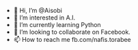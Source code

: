 - 👋 Hi, I’m @Aisobi
- 👀 I’m interested in A.I.
- 🌱 I’m currently learning Python
- 💞️ I’m looking to collaborate on Facebook. 
- 📫 How to reach me fb.com/nafis.torabee

<!---
Aisobi/Aisobi is a ✨ special ✨ repository because its `README.md` (this file) appears on your GitHub profile.
You can click the Preview link to take a look at your changes.
--->
